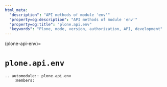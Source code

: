 ```yaml
---
html_meta:
  "description": "API methods of module 'env'"
  "property=og:description": "API methods of module 'env'"
  "property=og:title": "plone.api.env"
  "keywords": "Plone, mode, version, authorization, API, development"
---
```


(plone-api-env)=

# `plone.api.env`

```{eval-rst}
.. automodule:: plone.api.env
    :members:
```
